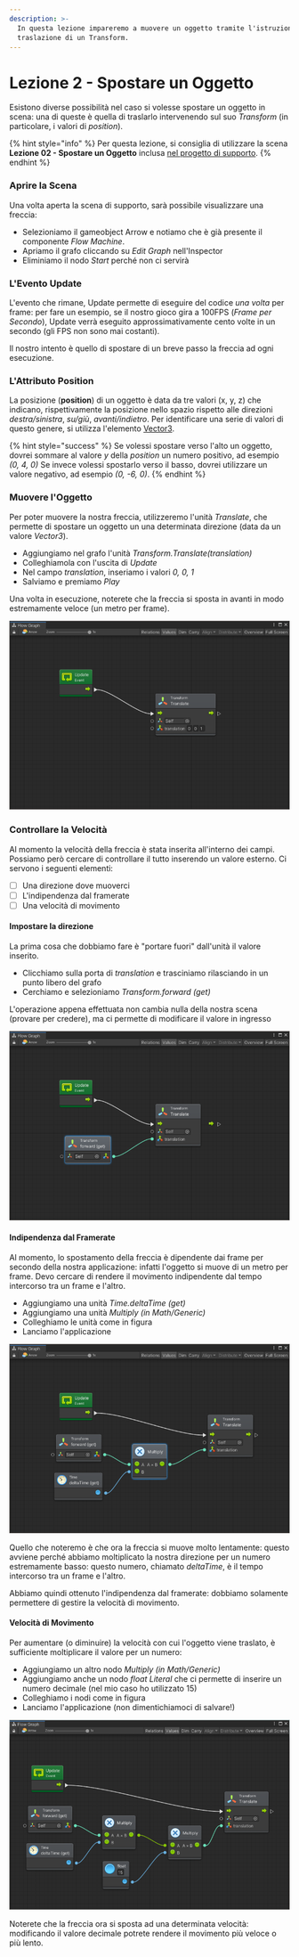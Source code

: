 ```yaml
---
description: >-
  In questa lezione impareremo a muovere un oggetto tramite l'istruzione di
  traslazione di un Transform.
---
```


# Lezione 2 - Spostare un Oggetto

Esistono diverse possibilità nel caso si volesse spostare un oggetto in scena: una di queste è quella di traslarlo intervenendo sul suo _Transform_ \(in particolare, i valori di _position_\).

{% hint style="info" %}
Per questa lezione, si consiglia di utilizzare la scena **Lezione 02 - Spostare un Oggetto** inclusa [nel progetto di supporto](https://github.com/thebitcave/gitbook-guida-bolt/releases).
{% endhint %}

### Aprire la Scena

Una volta aperta la scena di supporto, sarà possibile visualizzare una freccia:

* Selezioniamo il gameobject Arrow e notiamo che è già presente il componente _Flow Machine_.
* Apriamo il grafo cliccando su _Edit Graph_ nell'Inspector
* Eliminiamo il nodo _Start_ perché non ci servirà

### L'Evento Update

L'evento che rimane, Update permette di eseguire del codice _una volta_ per frame: per fare un esempio, se il nostro gioco gira a 100FPS \(_Frame per Secondo_\), Update verrà eseguito approssimativamente cento volte in un secondo \(gli FPS non sono mai costanti\).

Il nostro intento è quello di spostare di un breve passo la freccia ad ogni esecuzione.

### L'Attributo Position

La posizione \(**position**\) di un oggetto è data da tre valori \(x, y, z\) che indicano, rispettivamente la posizione nello spazio rispetto alle direzioni _destra/sinistra_, _su/giù_, _avanti/indietro_. Per identificare una serie di valori di questo genere, si utilizza l'elemento [Vector3](https://docs.unity3d.com/ScriptReference/Vector3.html).

{% hint style="success" %}
Se volessi spostare verso l'alto un oggetto, dovrei sommare al valore _y_ della _position_ un numero positivo, ad esempio _\(0, 4, 0\)_ Se invece volessi spostarlo verso il basso, dovrei utilizzare un valore negativo, ad esempio _\(0, -6, 0\)_.
{% endhint %}

### Muovere l'Oggetto

Per poter muovere la nostra freccia, utilizzeremo l'unità _Translate_, che permette di spostare un oggetto un una determinata direzione \(data da un valore _Vector3_\).

* Aggiungiamo nel grafo l'unità _Transform.Translate\(translation\)_
* Colleghiamola con l'uscita di _Update_
* Nel campo _translation_, inseriamo i valori _0, 0, 1_
* Salviamo e premiamo _Play_

Una volta in esecuzione, noterete che la freccia si sposta in avanti in modo estremamente veloce \(un metro per frame\).

![](../../.gitbook/assets/arrow-control.png)

### Controllare la Velocità

Al momento la velocità della freccia è stata inserita all'interno dei campi. Possiamo però cercare di controllare il tutto inserendo un valore esterno. Ci servono i seguenti elementi:

* [ ] Una direzione dove muoverci
* [ ] L'indipendenza dal framerate
* [ ] Una velocità di movimento

#### Impostare la direzione

La prima cosa che dobbiamo fare è "portare fuori" dall'unità il valore inserito.

* Clicchiamo sulla porta di _translation_ e trasciniamo rilasciando in un punto libero del grafo
* Cerchiamo e selezioniamo _Transform.forward \(get\)_

L'operazione appena effettuata non cambia nulla della nostra scena \(provare per credere\), ma ci permette di modificare il valore in ingresso

![](../../.gitbook/assets/arrow-control-2.png)

#### Indipendenza dal Framerate

Al momento, lo spostamento della freccia è dipendente dai frame per secondo della nostra applicazione: infatti l'oggetto si muove di un metro per frame. Devo cercare di rendere il movimento indipendente dal tempo intercorso tra un frame e l'altro.

* Aggiungiamo una unità _Time.deltaTime \(get\)_
* Aggiungiamo una unità _Multiply \(in Math/Generic\)_
* Colleghiamo le unità come in figura
* Lanciamo l'applicazione

![](../../.gitbook/assets/arrow-control-3.png)

Quello che noteremo è che ora la freccia si muove molto lentamente: questo avviene perché abbiamo moltiplicato la nostra direzione per un numero estremamente basso: questo numero, chiamato _deltaTime_, è il tempo intercorso tra un frame e l'altro.

Abbiamo quindi ottenuto l'indipendenza dal framerate: dobbiamo solamente permettere di gestire la velocità di movimento.

#### Velocità di Movimento

Per aumentare \(o diminuire\) la velocità con cui l'oggetto viene traslato, è sufficiente moltiplicare il valore per un numero:

* Aggiungiamo un altro nodo _Multiply \(in Math/Generic\)_
* Aggiungiamo anche un nodo _float Literal_ che ci permette di inserire un numero decimale \(nel mio caso ho utilizzato 15\)
* Colleghiamo i nodi come in figura
* Lanciamo l'applicazione \(non dimentichiamoci di salvare!\) 

![](../../.gitbook/assets/arrow-control-4.png)

Noterete che la freccia ora si sposta ad una determinata velocità: modificando il valore decimale potrete rendere il movimento più veloce o più lento.

